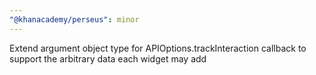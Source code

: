 ```yaml
---
"@khanacademy/perseus": minor
---
```


Extend argument object type for APIOptions.trackInteraction callback to support the arbitrary data each widget may add
